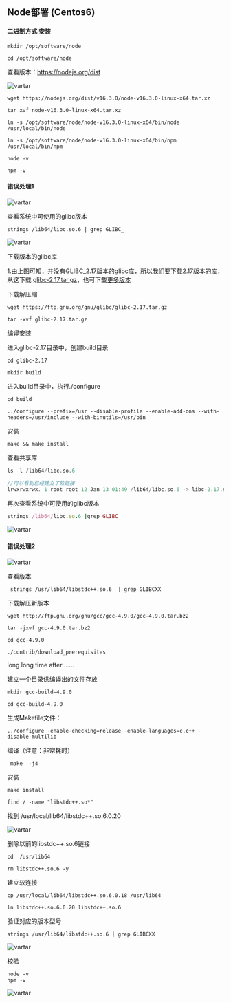 ## Node部署 (Centos6)

#### 二进制方式 安装

```
mkdir /opt/software/node

cd /opt/software/node
```

查看版本：https://nodejs.org/dist

![vartar](node-pic/image-20210621115310475.png)

```
wget https://nodejs.org/dist/v16.3.0/node-v16.3.0-linux-x64.tar.xz   

tar xvf node-v16.3.0-linux-x64.tar.xz

ln -s /opt/software/node/node-v16.3.0-linux-x64/bin/node /usr/local/bin/node

ln -s /opt/software/node/node-v16.3.0-linux-x64/bin/npm /usr/local/bin/npm

node -v

npm -v
```



#### 错误处理1

![vartar](node-pic/image-20210621135308799.png)

查看系统中可使用的glibc版本

```
strings /lib64/libc.so.6 | grep GLIBC_

```

![vartar](node-pic/image-20210621153441646.png)



下载版本的glibc库

1.由上图可知，并没有GLIBC_2.17版本的glibc库，所以我们要下载2.17版本的库，从这下载 [glibc-2.17.tar.gz](https://ftp.gnu.org/gnu/glibc/glibc-2.17.tar.gz)，也可下载[更多版本](https://ftp.gnu.org/gnu/glibc/) 

下载解压缩

```
wget https://ftp.gnu.org/gnu/glibc/glibc-2.17.tar.gz

tar -xvf glibc-2.17.tar.gz
```

编译安装

进入glibc-2.17目录中，创建build目录

```
cd glibc-2.17 

mkdir build
```

进入build目录中，执行./configure

```
cd build

../configure --prefix=/usr --disable-profile --enable-add-ons --with-headers=/usr/include --with-binutils=/usr/bin

```


安装

```
make && make install
```

查看共享库

```rust
ls -l /lib64/libc.so.6

//可以看到已经建立了软链接
lrwxrwxrwx. 1 root root 12 Jan 13 01:49 /lib64/libc.so.6 -> libc-2.17.so
```

再次查看系统中可使用的glibc版本

```ruby
strings /lib64/libc.so.6 |grep GLIBC_
```

![vartar](node-pic/image-20210621154116522.png)



#### 错误处理2

![vartar](node-pic/image-20210621154533500.png)

查看版本

```
 strings /usr/lib64/libstdc++.so.6  | grep GLIBCXX
```



下载解压新版本

```
wget http://ftp.gnu.org/gnu/gcc/gcc-4.9.0/gcc-4.9.0.tar.bz2

tar -jxvf gcc-4.9.0.tar.bz2

cd gcc-4.9.0

./contrib/download_prerequisites
```

long long time after ......

建立一个目录供编译出的文件存放

```
mkdir gcc-build-4.9.0

cd gcc-build-4.9.0
```

生成Makefile文件：

```
../configure -enable-checking=release -enable-languages=c,c++ -disable-multilib
```

 编译（注意：非常耗时）

```
 make  -j4
```

安装

```
make install
```



```
find / -name "libstdc++.so*"
```

找到 /usr/local/lib64/libstdc++.so.6.0.20

![vartar](node-pic/image-20210622011920822.png)

删除以前的libstdc++.so.6链接

```
cd  /usr/lib64 

rm libstdc++.so.6 -y
```

建立软连接 

```
cp /usr/local/lib64/libstdc++.so.6.0.18 /usr/lib64

ln libstdc++.so.6.0.20 libstdc++.so.6 
```

验证对应的版本型号

```
strings /usr/lib64/libstdc++.so.6 | grep GLIBCXX
```

![vartar](node-pic/image-20210622012354009.png)

校验

```
node -v
npm -v
```

![vartar](node-pic/image-20210622004240074.png)
